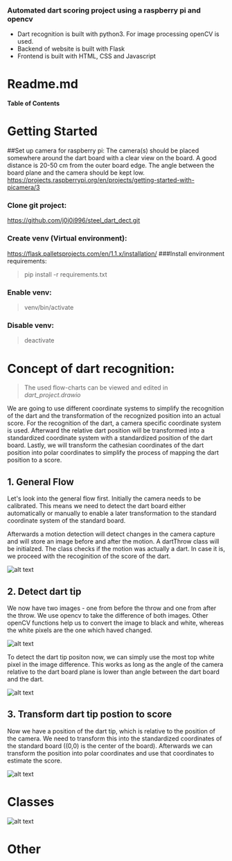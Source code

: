 ### Automated dart scoring project using a raspberry pi and opencv

- Dart recognition is built with python3. For image processing openCV is used.
- Backend of website is built with Flask
- Frontend is built with HTML, CSS and Javascript

# Readme.md

**Table of Contents**


# Getting Started
##Set up camera for raspberry pi: 
The camera(s) should be placed somewhere around the dart board with a clear view on the board. A good distance is 20-50 cm from the outer board edge. The angle between the board plane and the camera should be kept low.
https://projects.raspberrypi.org/en/projects/getting-started-with-picamera/3

### Clone git project:
https://github.com/j0j0i996/steel_dart_dect.git

### Create venv (Virtual environment):
https://flask.palletsprojects.com/en/1.1.x/installation/
###Install environment requirements:
> pip install -r requirements.txt

### Enable venv:
> venv/bin/activate

### Disable venv:
> deactivate

# Concept of dart recognition:

> The used flow-charts can be viewed and edited in *dart_project.drawio*

We are going to use different coordinate systems to simplify the recognition of the dart and the transformation of the recognized position into an actual score. For the recognition of the dart, a camera specific coordinate system is used. Afterward the relative dart position will be transformed into a standardized coordinate system with a standardized position of the dart board. Lastly, we will transform the cathesian coordinates of the dart position into polar coordinates to simplify the process of mapping the dart position to a score.


## 1.  General Flow

Let's look into the general flow first. Initially the camera needs to be calibrated. This means we need to detect the dart board either automatically or manually to enable a later transformation to the standard coordinate system of the standard board. 

Afterwards a motion detection will detect changes in the camera capture and will store an image before and after the motion. A dartThrow class will be initialzed. The class checks if the motion was actually a dart. In case it is, we proceed with the recoginition of the score of the dart.

![alt text](docs/General_flow.png?raw=true)

## 2.  Detect dart tip

We now have two images - one from before the throw and one from after the throw. We use opencv to take the difference of both images. Other openCV functions help us to convert the image to black and white, whereas the white pixels are the one which haved changed.

![alt text](docs/BW_diff.png?raw=true)

To detect the dart tip positon now, we can simply use the most top white pixel in the image difference. This works as long as the angle of the camera relative to the dart board plane is lower than angle between the dart board and the dart.

![alt text](docs/Detection_flow.png?raw=true)

## 3. Transform dart tip postion to score

Now we have a position of the dart tip, which is relative to the position of the camera. We need to transform this into the standardized coordinates of the standard board ((0,0) is the center of the board). Afterwards we can transform the position into polar coordinates and use that coordinates to estimate the score.

![alt text](docs/Get_score_flow.png?raw=true)

# Classes

![alt text](docs/Classes.png?raw=true)

# Other
